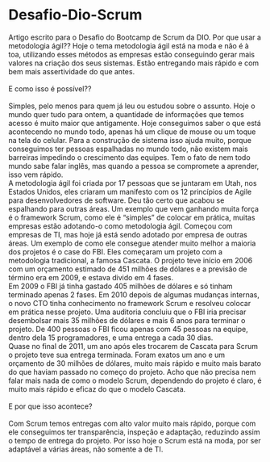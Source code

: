 # Desafio-Dio-Scrum

Artigo escrito para o Desafio do Bootcamp de Scrum da DIO.
Por que usar a metodologia ágil??
Hoje o tema metodologia ágil está na moda e não é à toa, utilizando esses métodos as empresas estão conseguindo gerar mais valores na criação dos seus sistemas. Estão entregando mais rápido e com bem mais assertividade do que antes.<br><br>
E como isso é possível??<br><br>
Simples, pelo menos para quem já leu ou estudou sobre o assunto. Hoje o mundo quer tudo para ontem, a quantidade de informações que temos acesso é muito maior que antigamente. Hoje conseguimos saber o que está acontecendo no mundo todo, apenas há um clique de mouse ou um toque na tela do celular.
Para a construção de sistema isso ajuda muito, porque conseguimos ter pessoas espalhadas no mundo todo, não existem mais barreiras impedindo o crescimento das equipes. Tem o fato de nem todo mundo sabe falar inglês, mas quando a pessoa se compromete a aprender, isso vem rápido.<br>
A metodologia ágil foi criada por 17 pessoas que se juntaram em Utah, nos Estados Unidos, eles criaram um manifesto com os 12 princípios de Agile para desenvolvedores de software. Deu tão certo que acabou se espalhando para outras áreas. 
Um exemplo que vem ganhando muita força é o framework Scrum, como ele é “simples” de colocar em prática, muitas empresas estão adotando-o como metodologia ágil. Começou com empresas de TI, mas hoje já está sendo adotado por empresa de outras áreas.
Um exemplo de como ele consegue atender muito melhor a maioria dos projetos é o case do FBI.
Eles começaram um projeto com a metodologia tradicional, a famosa Cascata. O projeto teve início em 2006 com um orçamento estimado de 451 milhões de dólares e a previsão de término era em 2009, e estava divido em 4 fases.<br>
Em 2009 o FBI já tinha gastado 405 milhões de dólares e só tinham terminado apenas 2 fases.
Em 2010 depois de algumas mudanças internas, o novo CTO tinha conhecimento no framework Scrum e resolveu colocar em prática nesse projeto. Uma auditoria concluiu que o FBI iria precisar desembolsar mais 35 milhões de dólares e mais 6 anos para terminar o projeto.
De 400 pessoas o FBI ficou apenas com 45 pessoas na equipe, dentro dela 15 programadores, e uma entrega a cada 30 dias.<br>
Quase no final de 2011, um ano após eles trocarem de Cascata para Scrum o projeto teve sua entrega terminada. Foram exatos um ano e um orçamento de 30 milhões de dólares, muito mais rápido e muito mais barato do que haviam passado no começo do projeto.
Acho que não precisa nem falar mais nada de como o modelo Scrum, dependendo do projeto é claro, é muito mais rápido e eficaz do que o modelo Cascata.<br><br>
E por que isso acontece?<br><br>
Com Scrum temos entregas com alto valor muito mais rápido, porque com ele conseguimos ter transparência, inspeção e adaptação, reduzindo assim o tempo de entrega do projeto.
Por isso hoje o Scrum está na moda, por ser adaptável a várias áreas, não somente a de TI. 
